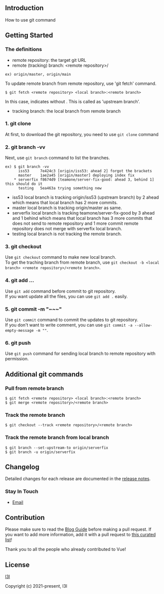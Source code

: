 ## Introduction
How to use git command

## Getting Started
### The definitions
- remote repository: the target git URL
- remote (tracking) branch: \<remote repository\>/<branch>
```
ex) origin/master, origin/main
```

To update remote branch from remote repository, use 'git fetch' command.
```
$ git fetch <remote repository> <local branch>:<remote branch>
```
In this case, <remote branch> indicates without <remote repository>. This <remote branch> is called as 'upstream branch'.
- tracking branch: the local branch from remote branch

### 1. git clone <git URL>
At first, to download the git repository, you need to use `git clone` command

### 2. git branch -vv
Next, use `git branch` command to list the branches.
```
ex) $ git branch -vv
      iss53     7e424c3 [origin/iss53: ahead 2] forgot the brackets
      master    1ae2a45 [origin/master] deploying index fix
    * serverfix f8674d9 [teamone/server-fix-good: ahead 3, behind 1] this should do it
      testing   5ea463a trying something new
```
- iss53 local branch is tracking origin/iss53 (upstream branch) by 2 ahead which means that local branch has 2 more commits.
- master local branch is tracking origin/master as same.
- serverfix local branch is tracking teamone/server-fix-good by 3 ahead and 1 behind which means that local branch has 3 more commits that does not send to remote repository and 1 more commit remote repository does not merge with serverfix local branch.
- testing local branch is not tracking the remote branch.

### 3. git checkout <local branch>
Use `git checkout` command to make new local branch.  
To get the traching branch from remote branch, use `git checkout -b <local branch> <remote repository>/<remote branch>`.

### 4. git add <file1> <file2> <file3> ...
Use `git add` command before commit to git repository.  
If you want update all the files, you can use `git add .` easily.

### 5. git commit -m "~~~"
Use `git commit` command to commit the updates to git repository.  
If you don't want to write comment, you can use `git commit -a --allow-empty-message -m ""`.

### 6. git push <remote> <local branch>
Use `git push` command for sending local branch to remote repository with permission.

## Additional git commands
### Pull from remote branch
```
$ git fetch <remote repository> <local branch>:<remote branch>
$ git merge <remote repository>/<remote branch>
```

### Track the remote branch
```
$ git checkout --track <remote repository>/<remote branch>
```

### Track the remote branch from local branch
```
$ git branch --set-upstream-to origin/serverfix
$ git branch -u origin/serverfix
```


## Changelog

Detailed changes for each release are documented in the [release notes](https://github.com/l3l/github/releases).

### Stay In Touch

- [Email]()

## Contribution

Please make sure to read the [Blog Guide](https://git-scm.com/book/ko/v2/Git-브랜치-리모트-브랜치#_delete_branches) before making a pull request. If you want to add more information, add it with a pull request to [this curated list](https://github.com/l3l/github.git)!

Thank you to all the people who already contributed to Vue!


## License

[l3l]()

Copyright (c) 2021-present, l3l
